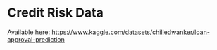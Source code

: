 [//]: # (# Loan Approval Prediction)

[//]: # ()
[//]: # (``` bash)

[//]: # (└── loan_approval_prediction                )

[//]: # (    ├── data        # data storage)

[//]: # (    ├── hero_code   # cleaned code from each session     )

[//]: # (    └── teams       # loaction to add a folder for code versioning and colaboration)

[//]: # (        ├── team1 )

[//]: # (        ├── team2     )

[//]: # (        └── ...)

[//]: # (```)

# Credit Risk Data
Available here: https://www.kaggle.com/datasets/chilledwanker/loan-approval-prediction

[//]: # (# Development code)

[//]: # (- Every individual and team should create themselves a folder in loan_approval_prediction/teams/ to keep their code.)

[//]: # (- Decide within your teams how you want to manage this space and any code.)

[//]: # (- Keep your work within your folder and take care not to impact the work of other teams/individuals.)

[//]: # ()
[//]: # (# Hero Code)

[//]: # (This code will act as a kickstart for anyone who joins late or misses a week.)

[//]: # ()
[//]: # (Before adding your code to loan_approval_prediction/hero_code/ check the following:)

[//]: # (- The code runs)

[//]: # (- The file is named for the week and the task eg W1_Data_Exploration)

[//]: # (- Any package requirements &#40;outside the usual&#41; are noted)

[//]: # (- The code is commented and clear to follow)

[//]: # (- Your name and the names of your team members are included &#40;if on a team&#41;)
